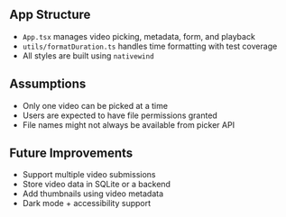 ## App Structure

- `App.tsx` manages video picking, metadata, form, and playback
- `utils/formatDuration.ts` handles time formatting with test coverage
- All styles are built using `nativewind`

## Assumptions

- Only one video can be picked at a time
- Users are expected to have file permissions granted
- File names might not always be available from picker API

## Future Improvements

- Support multiple video submissions
- Store video data in SQLite or a backend
- Add thumbnails using video metadata
- Dark mode + accessibility support
